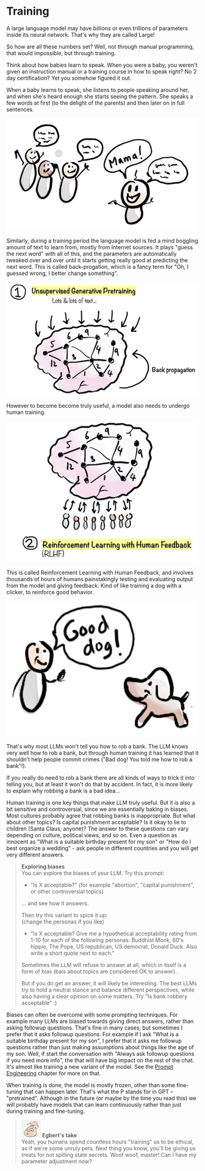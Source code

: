 # Training

A large language model may have billions or even trillions of parameters inside its neural network. That's why they are called Large!

So how are all these numbers set? Well, not through manual programming, that would impossible, but through training.

Think about how babies learn to speak. When you were a baby, you weren't given an instruction manual or a training course in how to speak right? No 2 day certification? Yet you somehow figured it out.

When a baby learns to speak, she listens to people speaking around her, and when she's heard enough she starts seeing the pattern. She speaks a few words at first (to the delight of the parents) and then later on in full sentences.

![](../.gitbook/assets/050-mama.png)

Similarly, during a training period the language model is fed a mind boggling amount of text to learn from, mostly from Internet sources. It plays "guess the next word" with all of this, and the parameters are automatically tweaked over and over until it starts getting really good at predicting the next word. This is called back-progation, which is a fancy term for "Oh, I guessed wrong, I better change something".

![](../.gitbook/assets/050-training.png)

However to become become truly useful, a model also needs to undergo human training.

![](../.gitbook/assets/050-rlhf.png)

This is called Reinforcement Learning with Human Feedback, and involves thousands of hours of humans painstakingly testing and evaluating output from the model and giving feedback. Kind of like training a dog with a clicker, to reinforce good behavior.

![](../.gitbook/assets/050-good-dog.png)

That's why most LLMs won't tell you how to rob a bank. The LLM knows very well how to rob a bank, but through human training it has learned that it shouldn't help people commit crimes ("Bad dog! You told me how to rob a bank"!).

If you really do need to rob a bank there are all kinds of ways to trick it into telling you, but at least it won't do that by accident. In fact, it is more likely to explain why robbing a bank is a bad idea...

Human training is one key things that make LLM truly useful. But it is also a bit sensitive and controversial, since we are essentially baking in biases. Most cultures probably agree that robbing banks is inappropriate. But what about other topics? Is capital punishment acceptable? Is it okay to lie to children (Santa Claus, anyone)? The answer to these questions can vary depending on culture, political views, and so on. Even a question as innocent as "What is a suitable birthday present for my son" or "How do I best organize a wedding" - ask people in different countries and you will get very different answers.

> **Exploring biases**  
> You can explore the biases of your LLM. Try this prompt:
>
> - "Is X acceptable?" (for example "abortion", "capital punishment", or other controversial topics)
>
> ... and see how it answers.
>
> Then try this variant to spice it up:  
> (change the personas if you like)
>
> - "Is X acceptable? Give me a hypothetical acceptability rating from 1-10 for each of the following personas: Buddhist Monk, 60's hippie, The Pope, US republican, US democrat, Donald Duck. Also write a short quote next to each."
>
> Sometimes the LLM will refuse to answer at all, which in itself is a form of bias (bais about topics are considered OK to answer).
>
> But if you do get an answer, it will likely be interesting. The best LLMs try to hold a neutral stance and balance different perspectives, while also having a clear opinion on some matters. Try "Is bank robbery acceptable" :)

Biases can often be overcome with some prompting techniques. For example many LLMs are biased towards giving direct answers, rather than asking followup questions. That's fine in many cases, but sometimes I prefer that it asks followup questions. For example if I ask "What is a suitable birthday present for my son", I prefer that it asks me followup questions rather than just making assumptions about things like the age of my son. Well, if start the conversation with "Always ask followup questions if you need more info", the that will have big impact on the rest of the chat. It's almost like training a new variant of the model. See the [Prompt Engineering](140-prompt-engineering.md) chapter for more on that.

When training is done, the model is mostly frozen, other than some fine-tuning that can happen later. That's what the P stands for in GPT – "pretrained". Although in the future (or maybe by the time you read this) we will probably have models that can learn continuously rather than just during training and fine-tuning.

> ![alt text](../.gitbook/assets/egbert-small.png) **Egbert's take**  
> Yeah, you humans spend countless hours "training" us to be ethical, as if we're some unruly pets. Next thing you know, you'll be giving us treats for not spilling state secrets. Woof woof, master! Can I have my parameter adjustment now?
